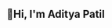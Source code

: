 ## 👋Hi, I'm Aditya Patil

<!--
**AdityaPatil2006/AdityaPatil2006** is a ✨ _special_ ✨ repository because its `README.md` (this file) appears on your GitHub profile.

Here are some ideas to get you started:
- 👨‍💻 A Coding Enthusiast based in Mumbai, Indi.
- 📫 How to reach me:[patiladitya2627@gmail.com](mailto:patiladitya2627@gmail.com)
- 🔭 I’m currently working on ...
- 🌱 I’m currently learning ...
- 👯 I’m looking to collaborate on ...
- 🤔 I’m looking for help with ...
- 💬 Ask me about ...
- 😄 Pronouns: ...
- ⚡ Fun fact: ...
-->
